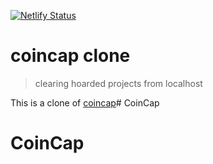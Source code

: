 [![Netlify Status](https://api.netlify.com/api/v1/badges/49a0bd7f-5d5d-4b86-a0d9-7304c996c4d4/deploy-status)](https://app.netlify.com/sites/tittoh-coincap/deploys)

# coincap clone

> clearing hoarded projects from localhost

This is a clone of [coincap](https://coincap.io/)# CoinCap
# CoinCap
